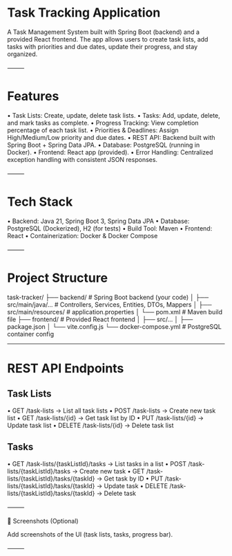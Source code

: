 # Task Tracking Application

A Task Management System built with Spring Boot (backend) and a provided React frontend.
The app allows users to create task lists, add tasks with priorities and due dates, update their progress, and stay organized.

⸻

# Features
•	Task Lists: Create, update, delete task lists.
•	Tasks: Add, update, delete, and mark tasks as complete.
•	Progress Tracking: View completion percentage of each task list.
•	Priorities & Deadlines: Assign High/Medium/Low priority and due dates.
•	REST API: Backend built with Spring Boot + Spring Data JPA.
•	Database: PostgreSQL (running in Docker).
•	Frontend: React app (provided).
•	Error Handling: Centralized exception handling with consistent JSON responses.

⸻

# Tech Stack
•	Backend: Java 21, Spring Boot 3, Spring Data JPA
•	Database: PostgreSQL (Dockerized), H2 (for tests)
•	Build Tool: Maven
•	Frontend: React
•	Containerization: Docker & Docker Compose

⸻

# Project Structure

task-tracker/
├── backend/                # Spring Boot backend (your code)
│   ├── src/main/java/...   # Controllers, Services, Entities, DTOs, Mappers
│   ├── src/main/resources/ # application.properties
│   └── pom.xml             # Maven build file
├── frontend/               # Provided React frontend
│   ├── src/...
│   ├── package.json
│   └── vite.config.js
└── docker-compose.yml      # PostgreSQL container config

---

# REST API Endpoints

## Task Lists
•	GET    /task-lists → List all task lists
•	POST   /task-lists → Create new task list
•	GET    /task-lists/{id} → Get task list by ID
•	PUT    /task-lists/{id} → Update task list
•	DELETE /task-lists/{id} → Delete task list

## Tasks
•	GET    /task-lists/{taskListId}/tasks → List tasks in a list
•	POST   /task-lists/{taskListId}/tasks → Create new task
•	GET    /task-lists/{taskListId}/tasks/{taskId} → Get task by ID
•	PUT    /task-lists/{taskListId}/tasks/{taskId} → Update task
•	DELETE /task-lists/{taskListId}/tasks/{taskId} → Delete task

⸻

📸 Screenshots (Optional)

Add screenshots of the UI (task lists, tasks, progress bar).

⸻
